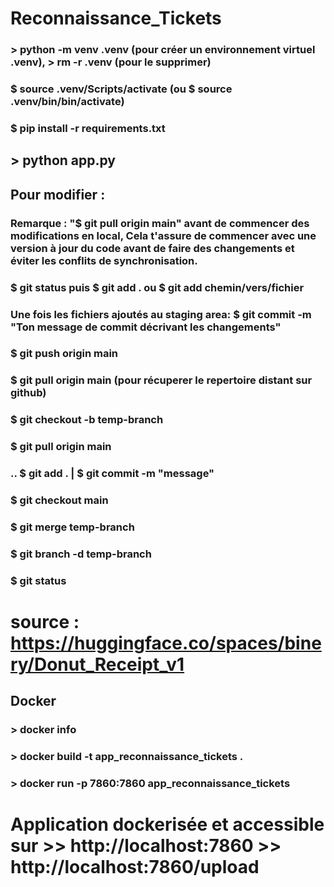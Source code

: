 # Reconnaissance_Tickets
### > python -m venv .venv (pour créer un environnement virtuel .venv), > rm -r .venv (pour le supprimer)
### $ source .venv/Scripts/activate (ou $ source .venv/bin/bin/activate)
### $ pip install -r requirements.txt

## > python app.py

## Pour modifier :

### Remarque : "$ git pull origin main" avant de commencer des modifications en local, Cela t'assure de commencer avec une version à jour du code avant de faire des changements et éviter les conflits de synchronisation.

### $ git status puis $ git add . ou $ git add chemin/vers/fichier
### Une fois les fichiers ajoutés au staging area: $ git commit -m "Ton message de commit décrivant les changements"
### $ git push origin main
### $ git pull origin main (pour récuperer le repertoire distant sur github)

### $ git checkout -b temp-branch
### $ git pull origin main 
### .. $ git add . | $ git commit -m "message"
### $ git checkout main
### $ git merge temp-branch
### $ git branch -d temp-branch
### $ git status
# source : https://huggingface.co/spaces/binery/Donut_Receipt_v1

## Docker
### > docker info
### > docker build -t app_reconnaissance_tickets .
### > docker run -p 7860:7860 app_reconnaissance_tickets

# Application dockerisée et accessible sur >> http://localhost:7860 >> http://localhost:7860/upload
